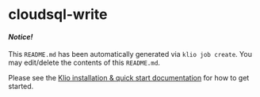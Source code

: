 # cloudsql-write

#### _Notice!_

This `README.md` has been automatically generated via `klio job create`. You may edit/delete the contents of this `README.md`.

Please see the [Klio installation & quick start documentation][klio_docs] for how to get started.

[klio_docs]: https://docs.klio.io/en/latest/quickstart/index.html